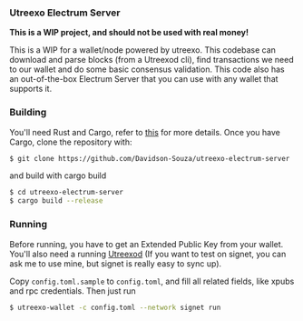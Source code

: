### Utreexo Electrum Server
**This is a WIP project, and should not be used with real money!**

This is a WIP for a wallet/node powered by utreexo. This codebase can download and parse blocks (from a Utreexod cli), find transactions we need to our wallet and do some basic consensus validation.
This code also has an out-of-the-box Electrum Server that you can use with any wallet that supports it.

### Building
You'll need Rust and Cargo, refer to [this](https://www.rust-lang.org/) for more details.
Once you have Cargo, clone the repository with:
```bash
$ git clone https://github.com/Davidson-Souza/utreexo-electrum-server
```
and build with cargo build
```bash
$ cd utreexo-electrum-server
$ cargo build --release
```

### Running
Before running, you have to get an Extended Public Key from your wallet. You'll also need a running [Utreexod](https://github.com/utreexo/utreexod) (If you want to test on signet, you can ask me to use mine, but signet is really easy to sync up).

Copy `config.toml.sample` to `config.toml`, and fill all related fields, like xpubs and rpc credentials. Then just run
```bash
$ utreexo-wallet -c config.toml --network signet run
```
